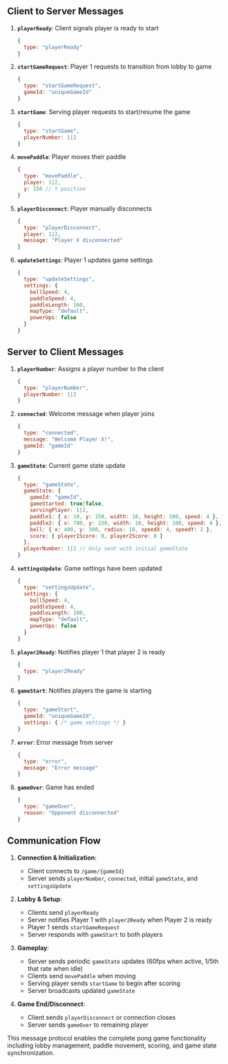 
## Client to Server Messages

1. **`playerReady`**: Client signals player is ready to start
   ```javascript
   {
     type: "playerReady"
   }
   ```

2. **`startGameRequest`**: Player 1 requests to transition from lobby to game
   ```javascript
   {
     type: "startGameRequest",
     gameId: "uniqueGameId"
   }
   ```

3. **`startGame`**: Serving player requests to start/resume the game
   ```javascript
   {
     type: "startGame",
     playerNumber: 1|2
   }
   ```

4. **`movePaddle`**: Player moves their paddle
   ```javascript
   {
     type: "movePaddle",
     player: 1|2,
     y: 150 // Y position
   }
   ```

5. **`playerDisconnect`**: Player manually disconnects
   ```javascript
   {
     type: "playerDisconnect",
     player: 1|2,
     message: "Player X disconnected"
   }
   ```

6. **`updateSettings`**: Player 1 updates game settings
   ```javascript
   {
     type: "updateSettings",
     settings: {
       ballSpeed: 4,
       paddleSpeed: 4,
       paddleLength: 100,
       mapType: "default",
       powerUps: false
     }
   }
   ```

## Server to Client Messages

1. **`playerNumber`**: Assigns a player number to the client
   ```javascript
   {
     type: "playerNumber",
     playerNumber: 1|2
   }
   ```

2. **`connected`**: Welcome message when player joins
   ```javascript
   {
     type: "connected",
     message: "Welcome Player X!",
     gameId: "gameId"
   }
   ```

3. **`gameState`**: Current game state update
   ```javascript
   {
     type: "gameState",
     gameState: {
       gameId: "gameId",
       gameStarted: true|false,
       servingPlayer: 1|2,
       paddle1: { x: 10, y: 150, width: 10, height: 100, speed: 4 },
       paddle2: { x: 780, y: 150, width: 10, height: 100, speed: 4 },
       ball: { x: 400, y: 300, radius: 10, speedX: 4, speedY: 2 },
       score: { player1Score: 0, player2Score: 0 }
     },
     playerNumber: 1|2 // Only sent with initial gameState
   }
   ```

4. **`settingsUpdate`**: Game settings have been updated
   ```javascript
   {
     type: "settingsUpdate",
     settings: {
       ballSpeed: 4,
       paddleSpeed: 4,
       paddleLength: 100,
       mapType: "default",
       powerUps: false
     }
   }
   ```

5. **`player2Ready`**: Notifies player 1 that player 2 is ready
   ```javascript
   {
     type: "player2Ready"
   }
   ```

6. **`gameStart`**: Notifies players the game is starting
   ```javascript
   {
     type: "gameStart",
     gameId: "uniqueGameId",
     settings: { /* game settings */ }
   }
   ```

7. **`error`**: Error message from server
   ```javascript
   {
     type: "error",
     message: "Error message"
   }
   ```

8. **`gameOver`**: Game has ended
   ```javascript
   {
     type: "gameOver",
     reason: "Opponent disconnected"
   }
   ```

## Communication Flow

1. **Connection & Initialization**:
   - Client connects to `/game/{gameId}`
   - Server sends `playerNumber`, `connected`, initial `gameState`, and `settingsUpdate`

2. **Lobby & Setup**:
   - Clients send `playerReady`
   - Server notifies Player 1 with `player2Ready` when Player 2 is ready
   - Player 1 sends `startGameRequest`
   - Server responds with `gameStart` to both players

3. **Gameplay**:
   - Server sends periodic `gameState` updates (60fps when active, 1/5th that rate when idle)
   - Clients send `movePaddle` when moving
   - Serving player sends `startGame` to begin after scoring
   - Server broadcasts updated `gameState`

4. **Game End/Disconnect**:
   - Client sends `playerDisconnect` or connection closes
   - Server sends `gameOver` to remaining player

This message protocol enables the complete pong game functionality including lobby management, paddle movement, scoring, and game state synchronization.